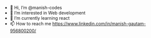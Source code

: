 - 👋 Hi, I’m @manish-codes
- 👀 I’m interested in Web development
- 🌱 I’m currently learning react
- 📫 How to reach me https://www.linkedin.com/in/manish-gautam-956800200/

<!---
manish-codes/manish-codes is a ✨ special ✨ repository because its `README.md` (this file) appears on your GitHub profile.
You can click the Preview link to take a look at your changes.
--->
